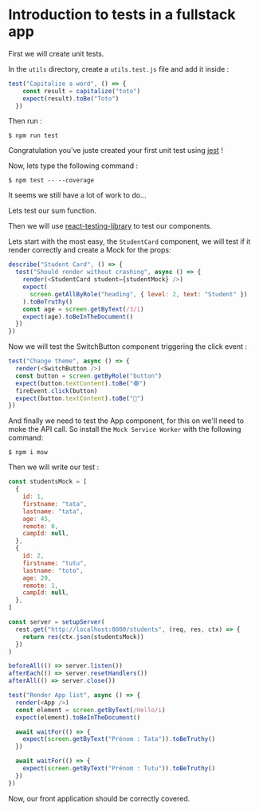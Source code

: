 # Introduction to tests in a fullstack app

First we will create unit tests.

In the `utils` directory, create a `utils.test.js` file and add it inside :

```js
test("Capitalize a word", () => {
    const result = capitalize("toto")
    expect(result).toBe("Toto")
  })
```

Then run :

```shell
$ npm run test
```

Congratulation you've juste created your first unit test using [jest](https://jestjs.io/fr/) !

Now, lets type the following command :

```shell
$ npm test -- --coverage
```

It seems we still have a lot of work to do...

Lets test our sum function.

Then we will use [react-testing-library](https://testing-library.com/docs/react-testing-library/intro/) to test our components.

Lets start with the most easy, the `StudentCard` component, we will test if it render correctly and create a Mock for the props:

```js
describe("Student Card", () => {
  test("Should render without crashing", async () => {
    render(<StudentCard student={studentMock} />)
    expect(
      screen.getAllByRole("heading", { level: 2, text: "Student" })
    ).toBeTruthy()
    const age = screen.getByText(/3/i)
    expect(age).toBeInTheDocument()
  })
})
```

Now we will test the SwitchButton component triggering the click event :

```js
test("Change theme", async () => {
  render(<SwitchButton />)
  const button = screen.getByRole("button")
  expect(button.textContent).toBe("🟢")
  fireEvent.click(button)
  expect(button.textContent).toBe("🔴")
})
```

And finally we need to test the App component, for this on we'll need to moke the API call.
So install the `Mock Service Worker` with the following command:

```shell
$ npm i msw
```

Then we will write our test :

```js
const studentsMock = [
  {
    id: 1,
    firstname: "tata",
    lastname: "tata",
    age: 45,
    remote: 0,
    campId: null,
  },
  {
    id: 2,
    firstname: "tutu",
    lastname: "toto",
    age: 29,
    remote: 1,
    campId: null,
  },
]

const server = setupServer(
  rest.get("http://localhost:8000/students", (req, res, ctx) => {
    return res(ctx.json(studentsMock))
  })
)

beforeAll(() => server.listen())
afterEach(() => server.resetHandlers())
afterAll(() => server.close())

test("Render App list", async () => {
  render(<App />)
  const element = screen.getByText(/Hello/i)
  expect(element).toBeInTheDocument()

  await waitFor(() => {
    expect(screen.getByText("Prénom : Tata")).toBeTruthy()
  })

  await waitFor(() => {
    expect(screen.getByText("Prénom : Tutu")).toBeTruthy()
  })
})
```

Now, our front application should be correctly covered. 
